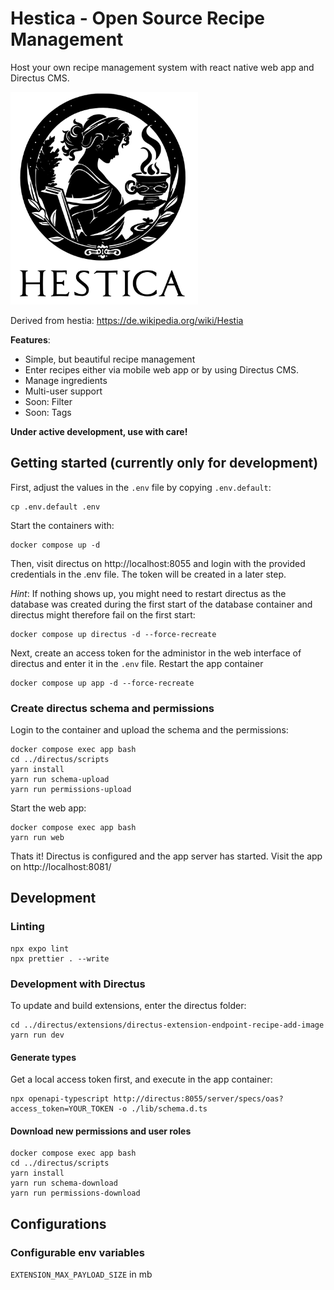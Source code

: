 # Hestica - Open Source Recipe Management
Host your own recipe management system with react native web app and Directus CMS.

<img src="./react-native/assets/hestica.png" width="300" height="340">

Derived from hestia: https://de.wikipedia.org/wiki/Hestia

**Features**:

- Simple, but beautiful recipe management
- Enter recipes either via mobile web app or by using Directus CMS.
- Manage ingredients
- Multi-user support
- Soon: Filter
- Soon: Tags

**Under active development, use with care!**

## Getting started (currently only for development)
First, adjust the values in the `.env` file by copying `.env.default`:
```
cp .env.default .env
```

Start the containers with:

```
docker compose up -d
```

Then, visit directus on http://localhost:8055
and login with the provided credentials in the .env file. The token will be created in a later step.

*Hint*: If nothing shows up, you might need to restart directus as the database was created during the first start of the database container and directus might therefore fail on the first start:

```
docker compose up directus -d --force-recreate
```

Next, create an access token for the administor in the web interface of directus and enter it in the `.env` file. Restart the app container

```
docker compose up app -d --force-recreate
```

### Create directus schema and permissions
Login to the container and upload the schema and the permissions:

```
docker compose exec app bash
cd ../directus/scripts
yarn install
yarn run schema-upload
yarn run permissions-upload
```

Start the web app:

```
docker compose exec app bash
yarn run web
```

Thats it! Directus is configured and the app server has started. Visit the app on http://localhost:8081/

## Development

### Linting
```
npx expo lint
npx prettier . --write
```

### Development with Directus

To update and build extensions, enter the directus folder:

```
cd ../directus/extensions/directus-extension-endpoint-recipe-add-image
yarn run dev
```

#### Generate types
Get a local access token first, and execute in the app container:

```
npx openapi-typescript http://directus:8055/server/specs/oas?access_token=YOUR_TOKEN -o ./lib/schema.d.ts
```

#### Download new permissions and user roles

```
docker compose exec app bash
cd ../directus/scripts
yarn install
yarn run schema-download
yarn run permissions-download
```

## Configurations

### Configurable env variables
`EXTENSION_MAX_PAYLOAD_SIZE` in mb
